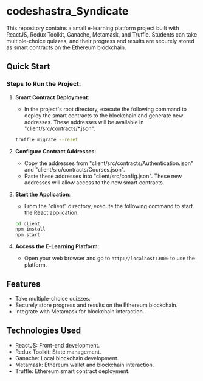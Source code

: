 # codeshastra_Syndicate

This repository contains a small e-learning platform project built with ReactJS, Redux Toolkit, Ganache, Metamask, and Truffle. Students can take multiple-choice quizzes, and their progress and results are securely stored as smart contracts on the Ethereum blockchain.

## Quick Start

### Steps to Run the Project:

1. **Smart Contract Deployment**:
   - In the project's root directory, execute the following command to deploy the smart contracts to the blockchain and generate new addresses. These addresses will be available in "client/src/contracts/*.json".

   ```bash
   truffle migrate --reset
   ```

2. **Configure Contract Addresses**:
   - Copy the addresses from "client/src/contracts/Authentication.json" and "client/src/contracts/Courses.json".
   - Paste these addresses into "client/src/config.json". These new addresses will allow access to the new smart contracts.

3. **Start the Application**:
   - From the "client" directory, execute the following command to start the React application.

   ```bash
   cd client
   npm install
   npm start
   ```

4. **Access the E-Learning Platform**:
   - Open your web browser and go to `http://localhost:3000` to use the platform.

## Features

- Take multiple-choice quizzes.
- Securely store progress and results on the Ethereum blockchain.
- Integrate with Metamask for blockchain interaction.

## Technologies Used

- ReactJS: Front-end development.
- Redux Toolkit: State management.
- Ganache: Local blockchain development.
- Metamask: Ethereum wallet and blockchain interaction.
- Truffle: Ethereum smart contract deployment.
